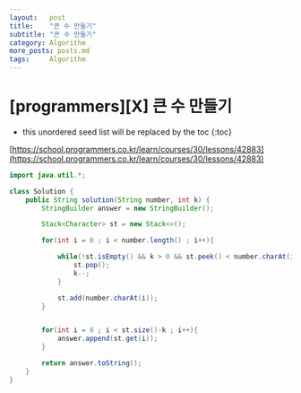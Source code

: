 ```yaml
---
layout:   post
title:    "큰 수 만들기"
subtitle: "큰 수 만들기"
category: Algorithm
more_posts: posts.md
tags:     Algorithm
---
```

# [programmers][X] 큰 수 만들기

<!--more-->
<!-- Table of contents -->
* this unordered seed list will be replaced by the toc
{:toc}

[https://school.programmers.co.kr/learn/courses/30/lessons/42883](https://school.programmers.co.kr/learn/courses/30/lessons/42883)


```java
import java.util.*;

class Solution {
    public String solution(String number, int k) {
        StringBuilder answer = new StringBuilder();

        Stack<Character> st = new Stack<>();

        for(int i = 0 ; i < number.length() ; i++){

            while(!st.isEmpty() && k > 0 && st.peek() < number.charAt(i)){
                st.pop();
                k--;
            }

            st.add(number.charAt(i));
        }


        for(int i = 0 ; i < st.size()-k ; i++){
            answer.append(st.get(i));
        }

        return answer.toString();
    }
}
```